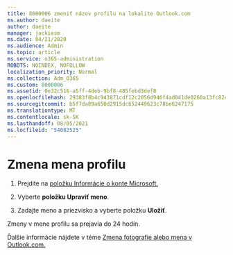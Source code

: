 ```yaml
---
title: 8000006 zmeniť názov profilu na lokalite Outlook.com
ms.author: daeite
author: daeite
manager: jackiesm
ms.date: 04/21/2020
ms.audience: Admin
ms.topic: article
ms.service: o365-administration
ROBOTS: NOINDEX, NOFOLLOW
localization_priority: Normal
ms.collection: Adm_O365
ms.custom: 8000006
ms.assetid: 0e32c516-a5ff-4deb-9bf8-485febd3def8
ms.openlocfilehash: 29383f8b4c943871cdf12c2056d946f4ad841de0260a13fc824031daa78c0e6a
ms.sourcegitcommit: b5f7da89a650d2915dc652449623c78be6247175
ms.translationtype: MT
ms.contentlocale: sk-SK
ms.lasthandoff: 08/05/2021
ms.locfileid: "54082525"
---
```

# <a name="change-your-profile-name"></a>Zmena mena profilu

1. Prejdite na [položku Informácie o konte Microsoft.](https://go.microsoft.com/fwlink/p/?linkid=860841)
    
2. Vyberte **položku Upraviť meno**. 
    
3. Zadajte meno a priezvisko a vyberte položku **Uložiť**. 
    
Zmeny v mene profilu sa prejavia do 24 hodín.
  
Ďalšie informácie nájdete v téme [Zmena fotografie alebo mena v Outlook.com.](https://go.microsoft.com/fwlink/?linkid=873110)
  

